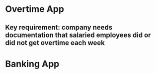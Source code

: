 # Overtime App

## Key requirement: company needs documentation that salaried employees did or did not get overtime each week

# Banking App
